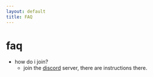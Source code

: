```yaml
---
layout: default
title: FAQ
---
```


# faq

- how do i join?
  - join the [discord](https://discord.gg/884crYr) server, there are instructions there.
